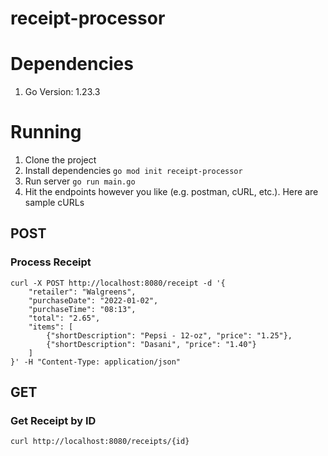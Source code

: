 # receipt-processor

# Dependencies 
1. Go Version: 1.23.3

# Running
1. Clone the project
2. Install dependencies ```go mod init receipt-processor```
3. Run server ```go run main.go```
4. Hit the endpoints however you like (e.g. postman, cURL, etc.). Here are sample cURLs

## POST
### Process Receipt
```
curl -X POST http://localhost:8080/receipt -d '{
    "retailer": "Walgreens",
    "purchaseDate": "2022-01-02",
    "purchaseTime": "08:13",
    "total": "2.65",
    "items": [
        {"shortDescription": "Pepsi - 12-oz", "price": "1.25"},
        {"shortDescription": "Dasani", "price": "1.40"}
    ]
}' -H "Content-Type: application/json"
```
## GET
### Get Receipt by ID
```
curl http://localhost:8080/receipts/{id}
```